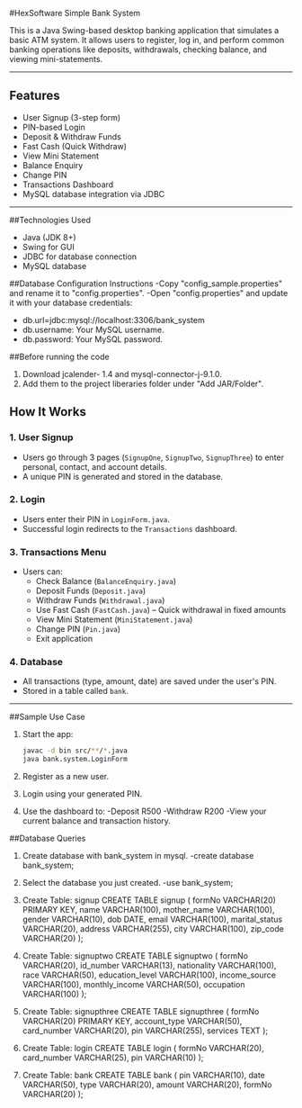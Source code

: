 #HexSoftware Simple Bank System

This is a Java Swing-based desktop banking application that simulates a basic ATM system. It allows users to register, log in, and perform common banking operations like deposits, withdrawals, checking balance, and viewing mini-statements.

---

## Features

- User Signup (3-step form)
- PIN-based Login
- Deposit & Withdraw Funds
- Fast Cash (Quick Withdraw)
- View Mini Statement
- Balance Enquiry
- Change PIN
- Transactions Dashboard
- MySQL database integration via JDBC

---

##Technologies Used

- Java (JDK 8+)
- Swing for GUI
- JDBC for database connection
- MySQL database

##Database Configuration Instructions
-Copy "config_sample.properties" and rename it to "config.properties".
-Open "config.properties" and update it with your database credentials:
   - db.url=jdbc:mysql://localhost:3306/bank_system
   - db.username: Your MySQL username.
   - db.password: Your MySQL password.

##Before running the code
1. Download jcalender- 1.4 and mysql-connector-j-9.1.0.
2. Add them to the project liberaries folder under "Add JAR/Folder".

## How It Works

### 1. **User Signup**
- Users go through 3 pages (`SignupOne`, `SignupTwo`, `SignupThree`) to enter personal, contact, and account details.
- A unique PIN is generated and stored in the database.

### 2. **Login**
- Users enter their PIN in `LoginForm.java`.
- Successful login redirects to the `Transactions` dashboard.

### 3. **Transactions Menu**
- Users can:
  - Check Balance (`BalanceEnquiry.java`)
  - Deposit Funds (`Deposit.java`)
  - Withdraw Funds (`Withdrawal.java`)
  - Use Fast Cash (`FastCash.java`) – Quick withdrawal in fixed amounts
  - View Mini Statement (`MiniStatement.java`)
  - Change PIN (`Pin.java`)
  - Exit application

### 4. **Database**
- All transactions (type, amount, date) are saved under the user's PIN.
- Stored in a table called `bank`.

---

##Sample Use Case

1. Start the app:  
   ```bash
   javac -d bin src/**/*.java
   java bank.system.LoginForm

2. Register as a new user.

3. Login using your generated PIN.

4. Use the dashboard to:
-Deposit R500
-Withdraw R200
-View your current balance and transaction history.

##Database Queries 

1. Create database with bank_system in mysql.
   -create database bank_system;

2. Select the database you just created.
   -use bank_system;

3. Create Table: signup
CREATE TABLE signup (
    formNo VARCHAR(20) PRIMARY KEY,
    name VARCHAR(100),
    mother_name VARCHAR(100),
    gender VARCHAR(10),
    dob DATE,
    email VARCHAR(100),
    marital_status VARCHAR(20),
    address VARCHAR(255),
    city VARCHAR(100),
    zip_code VARCHAR(20)
);

4. Create Table: signuptwo
CREATE TABLE signuptwo (
    formNo VARCHAR(20),
    id_number VARCHAR(13),
    nationality VARCHAR(100),
    race VARCHAR(50),
    education_level VARCHAR(100),
    income_source VARCHAR(100),
    monthly_income VARCHAR(50),
    occupation VARCHAR(100)
);

5. Create Table: signupthree
CREATE TABLE signupthree (
    formNo VARCHAR(20) PRIMARY KEY,
    account_type VARCHAR(50),
    card_number VARCHAR(20),
    pin VARCHAR(255),
    services TEXT
);

6. Create Table: login
CREATE TABLE login (
    formNo VARCHAR(20),
    card_number VARCHAR(25),
    pin VARCHAR(10)
);

7. Create Table: bank
CREATE TABLE bank (
    pin VARCHAR(10),
    date VARCHAR(50),
    type VARCHAR(20),
    amount VARCHAR(20),
    formNo VARCHAR(20)
);
